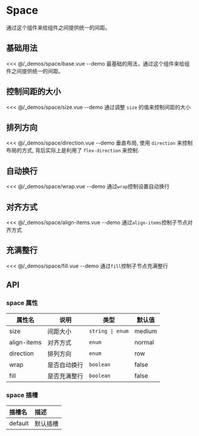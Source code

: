 # Space

通过这个组件来给组件之间提供统一的间距。

## 基础用法
<<< @/_demos/space/base.vue
--demo 最基础的用法，通过这个组件来给组件之间提供统一的间距。

## 控制间距的大小

<<< @/_demos/space/size.vue
--demo 通过调整 `size` 的值来控制间距的大小

## 排列方向
<<< @/_demos/space/direction.vue
--demo 垂直布局, 使用 `direction` 来控制布局的方式, 背后实际上是利用了 `flex-direction` 来控制.

## 自动换行
<<< @/_demos/space/wrap.vue
--demo 通过`wrap`控制设置自动换行

## 对齐方式
<<< @/_demos/space/align-items.vue
--demo 通过`align-items`控制子节点对齐方式

## 充满整行
<<< @/_demos/space/fill.vue
--demo 通过`fill`控制子节点充满整行

## API
### space 属性

属性名   | 说明      | 类型        | 默认值   |
| ----- | ------- | --------- | ----- |
| size | 间距大小 | `string \| enum` | medium
| align-items  | 对齐方式      | `enum`  | normal
| direction | 排列方向 | `enum` | row
| wrap | 是否自动换行 | `boolean` | false
| fill | 是否充满整行 | `boolean` | false

### space 插槽

| 插槽名 | 描述     |
| :----- | :------- |
| default | 默认插槽 |

